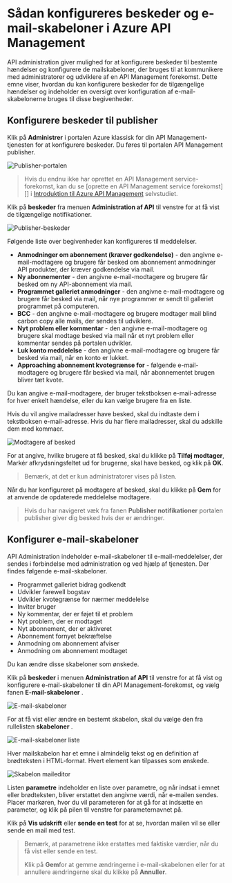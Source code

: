 <properties 
    pageTitle="Sådan konfigureres beskeder og e-mail-skabeloner i Azure API Management" 
    description="Lær, hvordan du konfigurerer meddelelser og e-mail-skabeloner i Azure API Management." 
    services="api-management" 
    documentationCenter="" 
    authors="steved0x" 
    manager="erikre" 
    editor=""/>

<tags 
    ms.service="api-management" 
    ms.workload="mobile" 
    ms.tgt_pltfrm="na" 
    ms.devlang="na" 
    ms.topic="article" 
    ms.date="10/25/2016" 
    ms.author="sdanie"/>

# <a name="how-to-configure-notifications-and-email-templates-in-azure-api-management"></a>Sådan konfigureres beskeder og e-mail-skabeloner i Azure API Management

API administration giver mulighed for at konfigurere beskeder til bestemte hændelser og konfigurere de mailskabeloner, der bruges til at kommunikere med administratorer og udviklere af en API Management forekomst. Dette emne viser, hvordan du kan konfigurere beskeder for de tilgængelige hændelser og indeholder en oversigt over konfiguration af e-mail-skabelonerne bruges til disse begivenheder.

## <a name="publisher-notifications"> </a>Konfigurere beskeder til publisher

Klik på **Administrer** i portalen Azure klassisk for din API Management-tjenesten for at konfigurere beskeder. Du føres til portalen API Management publisher.

![Publisher-portalen][api-management-management-console]

>Hvis du endnu ikke har oprettet en API Management service-forekomst, kan du se [oprette en API Management service forekomst][] i [Introduktion til Azure API Management][] selvstudiet.

Klik på **beskeder** fra menuen **Administration af API** til venstre for at få vist de tilgængelige notifikationer.

![Publisher-beskeder][api-management-publisher-notifications]

Følgende liste over begivenheder kan konfigureres til meddelelser.

-   **Anmodninger om abonnement (kræver godkendelse)** - den angivne e-mail-modtagere og brugere får besked om abonnement anmodninger API produkter, der kræver godkendelse via mail.
-   **Ny abonnementer** - den angivne e-mail-modtagere og brugere får besked om ny API-abonnement via mail.
-   **Programmet galleriet anmodninger** - den angivne e-mail-modtagere og brugere får besked via mail, når nye programmer er sendt til galleriet programmet på computeren.
-   **BCC** - den angivne e-mail-modtagere og brugere modtager mail blind carbon copy alle mails, der sendes til udviklere.
-   **Nyt problem eller kommentar** - den angivne e-mail-modtagere og brugere skal modtage besked via mail når et nyt problem eller kommentar sendes på portalen udvikler.
-   **Luk konto meddelelse** - den angivne e-mail-modtagere og brugere får besked via mail, når en konto er lukket.
-   **Approaching abonnement kvotegrænse for** - følgende e-mail-modtagere og brugere får besked via mail, når abonnementet brugen bliver tæt kvote.

Du kan angive e-mail-modtagere, der bruger tekstboksen e-mail-adresse for hver enkelt hændelse, eller du kan vælge brugere fra en liste.

Hvis du vil angive mailadresser have besked, skal du indtaste dem i tekstboksen e-mail-adresse. Hvis du har flere mailadresser, skal du adskille dem med kommaer.

![Modtagere af besked][api-management-email-addresses]

For at angive, hvilke brugere at få besked, skal du klikke på **Tilføj modtager**, Markér afkrydsningsfeltet ud for brugerne, skal have besked, og klik på **OK**.

>Bemærk, at det er kun administratorer vises på listen.

Når du har konfigureret på modtagere af besked, skal du klikke på **Gem** for at anvende de opdaterede meddelelse modtagere.

>Hvis du har navigeret væk fra fanen **Publisher notifikationer** portalen publisher giver dig besked hvis der er ændringer.

## <a name="email-templates"> </a>Konfigurer e-mail-skabeloner

API Administration indeholder e-mail-skabeloner til e-mail-meddelelser, der sendes i forbindelse med administration og ved hjælp af tjenesten. Der findes følgende e-mail-skabeloner.

-   Programmet galleriet bidrag godkendt
-   Udvikler farewell bogstav
-   Udvikler kvotegrænse for nærmer meddelelse
-   Inviter bruger
-   Ny kommentar, der er føjet til et problem
-   Nyt problem, der er modtaget
-   Nyt abonnement, der er aktiveret
-   Abonnement fornyet bekræftelse
-   Anmodning om abonnement afviser
-   Anmodning om abonnement modtaget

Du kan ændre disse skabeloner som ønskede.

Klik på **beskeder** i menuen **Administration af API** til venstre for at få vist og konfigurere e-mail-skabeloner til din API Management-forekomst, og vælg fanen **E-mail-skabeloner** .

![E-mail-skabeloner][api-management-email-templates]

For at få vist eller ændre en bestemt skabelon, skal du vælge den fra rullelisten **skabeloner** .

![E-mail-skabeloner liste][api-management-email-templates-list]

Hver mailskabelon har et emne i almindelig tekst og en definition af brødteksten i HTML-format. Hvert element kan tilpasses som ønskede.

![Skabelon maileditor][api-management-email-template]

Listen **parametre** indeholder en liste over parametre, og når indsat i emnet eller brødteksten, bliver erstattet den angivne værdi, når e-mailen sendes. Placer markøren, hvor du vil parameteren for at gå for at indsætte en parameter, og klik på pilen til venstre for parameternavnet på.

Klik på **Vis udskrift** eller **sende en test** for at se, hvordan mailen vil se eller sende en mail med test.

>Bemærk, at parametrene ikke erstattes med faktiske værdier, når du få vist eller sende en test.
>
>Klik på **Gem**for at gemme ændringerne i e-mail-skabelonen eller for at annullere ændringerne skal du klikke på **Annuller**.



[api-management-management-console]: ./media/api-management-howto-configure-notifications/api-management-management-console.png
[api-management-publisher-notifications]: ./media/api-management-howto-configure-notifications/api-management-publisher-notifications.png
[api-management-email-addresses]: ./media/api-management-howto-configure-notifications/api-management-email-addresses.png


[api-management-email-templates]: ./media/api-management-howto-configure-notifications/api-management-email-templates.png
[api-management-email-templates-list]: ./media/api-management-howto-configure-notifications/api-management-email-templates-list.png
[api-management-email-template]: ./media/api-management-howto-configure-notifications/api-management-email-template.png


[Configure publisher notifications]: #publisher-notifications
[Configure email templates]: #email-templates

[How to create and use groups]: api-management-howto-create-groups.md
[How to associate groups with developers]: api-management-howto-create-groups.md#associate-group-developer

[Introduktion til Azure API Management]: api-management-get-started.md
[Oprette en API Management service-forekomst]: api-management-get-started.md#create-service-instance
